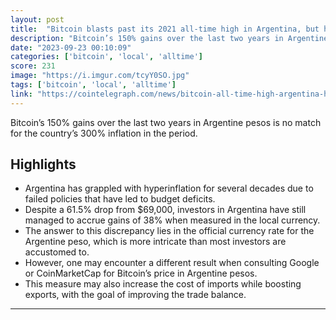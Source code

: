 ```yaml
---
layout: post
title:  "Bitcoin blasts past its 2021 all-time high in Argentina, but hyperinflation outpaces gains"
description: "Bitcoin’s 150% gains over the last two years in Argentine pesos is no match for the country’s 300% inflation in the period."
date: "2023-09-23 00:10:09"
categories: ['bitcoin', 'local', 'alltime']
score: 231
image: "https://i.imgur.com/tcyY0SO.jpg"
tags: ['bitcoin', 'local', 'alltime']
link: "https://cointelegraph.com/news/bitcoin-all-time-high-argentina-hyperinflation-outpaces-gains"
---
```


Bitcoin’s 150% gains over the last two years in Argentine pesos is no match for the country’s 300% inflation in the period.

## Highlights

- Argentina has grappled with hyperinflation for several decades due to failed policies that have led to budget deficits.
- Despite a 61.5% drop from $69,000, investors in Argentina have still managed to accrue gains of 38% when measured in the local currency.
- The answer to this discrepancy lies in the official currency rate for the Argentine peso, which is more intricate than most investors are accustomed to.
- However, one may encounter a different result when consulting Google or CoinMarketCap for Bitcoin’s price in Argentine pesos.
- This measure may also increase the cost of imports while boosting exports, with the goal of improving the trade balance.

---
